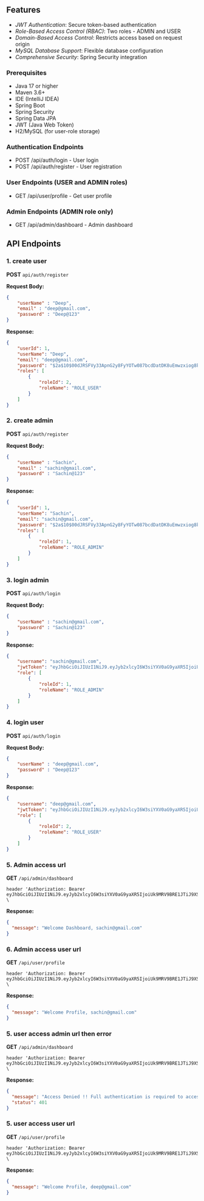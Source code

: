 ## Features
- *JWT Authentication*: Secure token-based authentication
- *Role-Based Access Control (RBAC)*: Two roles - ADMIN and USER
- *Domain-Based Access Control*: Restricts access based on request origin
- *MySQL Database Support*: Flexible database configuration
- *Comprehensive Security*: Spring Security integration

### Prerequisites
- Java 17 or higher
- Maven 3.6+
- IDE (IntelliJ IDEA)
- Spring Boot
- Spring Security
- Spring Data JPA
- JWT (Java Web Token)
- H2/MySQL (for user-role storage)


### Authentication Endpoints
- POST /api/auth/login - User login
- POST /api/auth/register - User registration

### User Endpoints (USER and ADMIN roles)
- GET /api/user/profile - Get user profile

### Admin Endpoints (ADMIN role only)
- GET /api/admin/dashboard - Admin dashboard

## API Endpoints

### 1. create user
**POST** `api/auth/register`

**Request Body:**
```json
{
    "userName" : "Deep",
    "email" : "deep@gmail.com",
    "password" : "Deep@123"
}
```
**Response:**
```json
{
    "userId": 1,
    "userName": "Deep",
    "email": "deep@gmail.com",
    "password": "$2a$10$00dJRSFVy33ApnG2y8FyYOTw087bcdDatDK8uEmwzxiog8kaUJxAy",
    "roles": [
        {
            "roleId": 2,
            "roleName": "ROLE_USER"
        }
    ]
}
```

### 2. create admin
**POST** `api/auth/register`

**Request Body:**
```json
{
    "userName" : "Sachin",
    "email" : "sachin@gmail.com",
    "password" : "Sachin@123"
}
```
**Response:**
```json
{
    "userId": 1,
    "userName": "Sachin",
    "email": "sachin@gmail.com",
    "password": "$2a$10$00dJRSFVy33ApnG2y8FyYOTw087bcdDatDK8uEmwzxiog8kaUJxAy",
    "roles": [
        {
            "roleId": 1,
            "roleName": "ROLE_ADMIN"
        }
    ]
}
```

### 3. login admin
**POST** `api/auth/login`

**Request Body:**
```json
{
    "userName" : "sachin@gmail.com",
    "password" : "Sachin@123"
}
```
**Response:**
```json
{
    "username": "sachin@gmail.com",
    "jwtToken": "eyJhbGciOiJIUzI1NiJ9.eyJyb2xlcyI6W3siYXV0aG9yaXR5IjoiUk9MRV9VU0VSIn1dLCJzdWIiOiJiYWNrQGdtYWlsLmNvbSIsImlhdCI6MTc1MDM1MTU2NywiZXhwIjoxNzUwMzY5NTY3fQ.b7_e--XSPuY6TloUaDNZgHyLmC9-XJaR2fd7sYIk7EE",
    "role": [
        {
            "roleId": 1,
            "roleName": "ROLE_ADMIN"
        }
    ]
}
```

### 4. login user
**POST** `api/auth/login`

**Request Body:**
```json
{
    "userName" : "deep@gmail.com",
    "password" : "Deep@123"
}
```
**Response:**
```json
{
    "username": "deep@gmail.com",
    "jwtToken": "eyJhbGciOiJIUzI1NiJ9.eyJyb2xlcyI6W3siYXV0aG9yaXR5IjoiUk9MRV9VU0VSIn1dLCJzdWIiOiJiYWNrQGdtYWlsLmNvbSIsImlhdCI6MTc1MDM1MTU2NywiZXhwIjoxNzUwMzY5NTY3fQ.b7_e--XSPuY6TloUaDNZgHyLmC9-XJaR2fd7sYIk7EE",
    "role": [
        {
            "roleId": 2,
            "roleName": "ROLE_USER"
        }
    ]
}
```

### 5. Admin access url
**GET** `/api/admin/dashboard`
```
header 'Authorization: Bearer eyJhbGciOiJIUzI1NiJ9.eyJyb2xlcyI6W3siYXV0aG9yaXR5IjoiUk9MRV9BRE1JTiJ9XSwic3ViIjoiYW1pdEBnbWFpbC5jb20iLCJpYXQiOjE3NTAzNTY0OTYsImV4cCI6MTc1MDM3NDQ5Nn0.SXpYAi4uyBTfBlBFJ0dKAbFBsYdAa0dTV7UG17AXOqg' \
```

**Response:**
```json
{
  "message": "Welcome Dashboard, sachin@gmail.com"
}
```
### 6. Admin access user url
**GET** `/api/user/profile`

```
header 'Authorization: Bearer eyJhbGciOiJIUzI1NiJ9.eyJyb2xlcyI6W3siYXV0aG9yaXR5IjoiUk9MRV9BRE1JTiJ9XSwic3ViIjoiYW1pdEBnbWFpbC5jb20iLCJpYXQiOjE3NTAzNTY0OTYsImV4cCI6MTc1MDM3NDQ5Nn0.SXpYAi4uyBTfBlBFJ0dKAbFBsYdAa0dTV7UG17AXOqg' \
```
**Response:**
```json
{
  "message": "Welcome Profile, sachin@gmail.com"
}
```

### 5. user access admin url then error
**GET** `/api/admin/dashboard`

```
header 'Authorization: Bearer eyJhbGciOiJIUzI1NiJ9.eyJyb2xlcyI6W3siYXV0aG9yaXR5IjoiUk9MRV9BRE1JTiJ9XSwic3ViIjoiYW1pdEBnbWFpbC5jb20iLCJpYXQiOjE3NTAzNTY0OTYsImV4cCI6MTc1MDM3NDQ5Nn0.SXpYAi4uyBTfBlBFJ0dKAbFBsYdAa0dTV7UG17AXOqg' \
```
**Response:**
```json
{
  "message": "Access Denied !! Full authentication is required to access this resource",
  "status": 401
}
```
### 5. user access user url
**GET** `/api/user/profile`

```
header 'Authorization: Bearer eyJhbGciOiJIUzI1NiJ9.eyJyb2xlcyI6W3siYXV0aG9yaXR5IjoiUk9MRV9BRE1JTiJ9XSwic3ViIjoiYW1pdEBnbWFpbC5jb20iLCJpYXQiOjE3NTAzNTY0OTYsImV4cCI6MTc1MDM3NDQ5Nn0.SXpYAi4uyBTfBlBFJ0dKAbFBsYdAa0dTV7UG17AXOqg' \
```
**Response:**
```json
{
  "message": "Welcome Profile, deep@gmail.com"
}
```